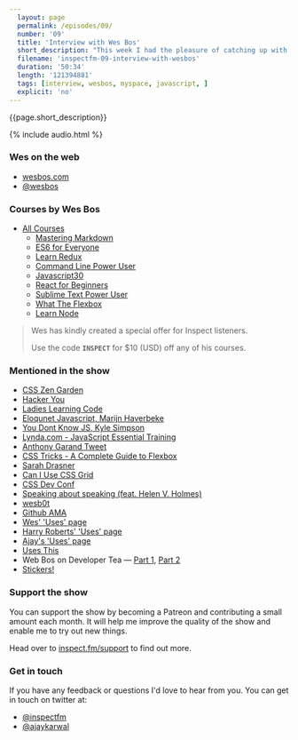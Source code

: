 ```yaml
---
  layout: page
  permalink: /episodes/09/
  number: '09'
  title: 'Interview with Wes Bos'
  short_description: "This week I had the pleasure of catching up with Wes Bos about his transition from MySpace theme designer to one of the most influential people in web dev. We discuss his latest courses, his journey with JavaScript and how developers love stickers."
  filename: 'inspectfm-09-interview-with-wesbos'
  duration: '50:34'
  length: '121394881'
  tags: [interview, wesbos, myspace, javascript, ]
  explicit: 'no'
---
```


{{page.short_description}}

{% include audio.html %}

### Wes on the web

- [wesbos.com](https://wesbos.com)
- [@wesbos](https://twitter.com/wesbos)

### Courses by Wes Bos
- [All Courses](http://wesbos.com/courses/)
   - [Mastering Markdown](https://masteringmarkdown.com/)
   - [ES6 for Everyone](https://es6.io/)
   - [Learn Redux](https://learnredux.com/)
   - [Command Line Power User](https://commandlinepoweruser.com/)
   - [Javascript30](https://javascript30.com/)
   - [React for Beginners](https://reactforbeginners.com/)
   - [Sublime Text Power User](https://sublimetextbook.com/)
   - [What The Flexbox](https://flexbox.io/)
   - [Learn Node](https://learnnode.com/)

>Wes has kindly created a special offer for Inspect listeners.
>
>Use the code **`INSPECT`** for $10 (USD) off any of his courses.

### Mentioned in the show

- [CSS Zen Garden]()
- [Hacker You]()
- [Ladies Learning Code]()
- [Eloqunet Javascript, Marijn Haverbeke](http://amzn.to/2r8d5uf)
- [You Dont Know JS, Kyle Simpson](http://amzn.to/2rsWGUk)
- [Lynda.com - JavaScript Essential Training](https://www.lynda.com/JavaScript-tutorials/JavaScript-Essential-Training-2011/81266-2.html)
- [Anthony Garand Tweet](https://twitter.com/garand/status/842115416663175168)
- [CSS Tricks - A Complete Guide to Flexbox](https://css-tricks.com/snippets/css/a-guide-to-flexbox/)
- [Sarah Drasner](https://twitter.com/sarah_edo)
- [Can I Use CSS Grid](http://caniuse.com/#feat=css-grid)
- [CSS Dev Conf](http://cssdevconf.com/)
- [Speaking about speaking (feat. Helen V. Holmes)](http://inspect.fm/episodes/08/)
- [wesb0t](https://twitter.com/wesb0t)
- [Github AMA](https://github.com/wesbos/ama)
- [Wes' 'Uses' page](http://wesbos.com/uses)
- [Harry Roberts' 'Uses' page](https://csswizardry.com/uses/)
- [Ajay's 'Uses' page](http://ajaykarwal.com/uses/)
- [Uses This](https://usesthis.com/)
- Web Bos on Developer Tea &mdash; [Part 1](https://spec.fm/podcasts/developer-tea/57615), [Part 2](https://spec.fm/podcasts/developer-tea/57803)
- [Stickers!](https://bos.af/)


### Support the show

You can support the show by becoming a Patreon and contributing a small amount each month. It will help me improve the quality of the show and enable me to try out new things.

Head over to [inspect.fm/support](http://inspect.fm/support/) to find out more.

### Get in touch

If you have any feedback or questions I'd love to hear from you. You can get in touch on twitter at:

- [@inspectfm](http://twitter.com/inspectfm)
- [@ajaykarwal](http://twitter.com/ajaykarwal)
